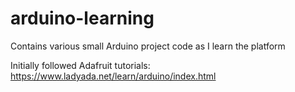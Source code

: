 # arduino-learning
Contains various small Arduino project code as I learn the platform

Initially followed Adafruit tutorials:
https://www.ladyada.net/learn/arduino/index.html
